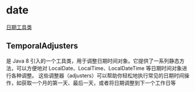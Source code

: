 # date 
[日期工具类](https://github.com/jaspercliff/javaLearn/blob/fef8379fb1111c717018b9da36d06acb9db873da/common/src/main/java/com/jasper/utils/DateUtil.java#L24)

## TemporalAdjusters 
是 Java 8 引入的一个工具类，用于调整日期时间对象。它提供了一系列静态方法，可以方便地对 LocalDate、LocalTime、LocalDateTime 等日期时间对象进行各种调整。
这些调整器（adjusters）可以帮助你轻松地执行常见的日期时间操作，如获取一个月的第一天、最后一天，或者将日期调整到下一个工作日等

